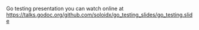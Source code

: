 Go testing presentation you can watch online at https://talks.godoc.org/github.com/soloidx/go_testing_slides/go_testing.slide
